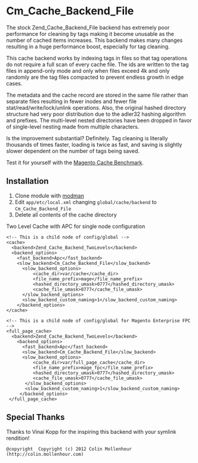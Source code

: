 Cm_Cache_Backend_File
=====================

The stock Zend_Cache_Backend_File backend has extremely poor performance for
cleaning by tags making it become unusable as the number of cached items
increases. This backend makes many changes resulting in a huge performance boost,
especially for tag cleaning.

This cache backend works by indexing tags in files so that tag operations
do not require a full scan of every cache file. The ids are written to the
tag files in append-only mode and only when files exceed 4k and only randomly
are the tag files compacted to prevent endless growth in edge cases.

The metadata and the cache record are stored in the same file rather than separate
files resulting in fewer inodes and fewer file stat/read/write/lock/unlink operations.
Also, the original hashed directory structure had very poor distribution due to
the adler32 hashing algorithm and prefixes. The multi-level nested directories
have been dropped in favor of single-level nesting made from multiple characters.

Is the improvement substantial? Definitely. Tag cleaning is literally thousands of
times faster, loading is twice as fast, and saving is slightly slower dependent on
the number of tags being saved.

Test it for yourself with the [Magento Cache Benchmark](https://github.com/colinmollenhour/magento-cache-benchmark).

Installation
------------

1. Clone module with [modman](https://github.com/colinmollenhour/modman)
2. Edit `app/etc/local.xml` changing `global/cache/backend` to `Cm_Cache_Backend_File`
3. Delete all contents of the cache directory

Two Level Cache with APC for single node configuration

    <!-- This is a child node of config/global -->
    <cache>
      <backend>Zend_Cache_Backend_TwoLevels</backend>
      <backend_options>
        <fast_backend>Apc</fast_backend>
        <slow_backend>Cm_Cache_Backend_File</slow_backend>
	      <slow_backend_options>
		      <cache_dir>var/cache</cache_dir>
		      <file_name_prefix>mage</file_name_prefix>
		      <hashed_directory_umask>0777</hashed_directory_umask>
		      <cache_file_umask>0777</cache_file_umask>
	      </slow_backend_options>
	      <slow_backend_custom_naming>1</slow_backend_custom_naming>
	    </backend_options>
    </cache>
    
    <!-- This is a child node of config/global for Magento Enterprise FPC -->
    <full_page_cache>
      <backend>Zend_Cache_Backend_TwoLevels</backend>
	    <backend_options>
	      <fast_backend>Apc</fast_backend>
	      <slow_backend>Cm_Cache_Backend_File</slow_backend>
	      <slow_backend_options>
		      <cache_dir>var/full_page_cache</cache_dir>
		      <file_name_prefix>mage_fpc</file_name_prefix>
		      <hashed_directory_umask>0777</hashed_directory_umask>
		      <cache_file_umask>0777</cache_file_umask>
	       </slow_backend_options>
	       <slow_backend_custom_naming>1</slow_backend_custom_naming>
	     </backend_options>
     </full_page_cache>

Special Thanks
--------------

Thanks to Vinai Kopp for the inspiring this backend with your symlink rendition!

```
@copyright  Copyright (c) 2012 Colin Mollenhour (http://colin.mollenhour.com)
```
